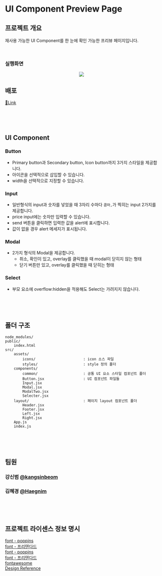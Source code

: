 # UI Component Preview Page

## 프로젝트 개요

재사용 가능한 UI Component를 한 눈에 확인 가능한 프리뷰 페이지입니다.

<br />

### 실행화면

<p align="center">
<img src="https://github.com/Haegnim/hh99-test2/assets/84562770/5590aaf2-67df-47a6-b324-3b977e837351">
</p>

## 배포

[📎Link](https://hh99-chap3.vercel.app/)

<br />
<br />
<br />

## UI Component

### Button

- Primary button과 Secondary button, Icon button까지 3가지 스타일을 제공합니다.
- 아이콘을 선택적으로 삽입할 수 있습니다.
- width을 선택적으로 지정할 수 있습니다.

### Input

- 일반형식의 input과 숫자를 넣었을 때 3자리 수마다 `콤마,`가 찍히는 input 2가지를 제공합니다.
- price input에는 숫자만 입력할 수 있습니다.
- send 버튼을 클릭하면 입력한 값을 alert에 표시합니다.
- 값이 없을 경우 alert 메세지가 표시됩니다.

### Modal

- 2가지 형식의 Modal을 제공합니다.
  - 취소, 확인이 있고, overlay를 클릭했을 때 modal이 닫히지 않는 형태
  - 닫기 버튼만 있고, overlay를 클릭했을 때 닫히는 형태

### Select

- 부모 요소에 overflow:hidden을 적용해도 Select는 가려지지 않습니다.

<br />
<br />
<br />

## 폴더 구조

```
node_modules/
public/
    index.html
src/
    assets/
        icons/                      : icon 소스 파일
        styles/                     : style 정의 폴더
    components/
        common/                     : 공통 UI 요소 스타일 컴포넌트 폴더
        Button.jsx                  : UI 컴포넌트 파일들
        Input.jsx
        Modal.jsx
        ModalTwo.jsx
        Selecter.jsx
    layout/                         : 페이지 layout 컴포넌트 폴더
        Header.jsx
        Footer.jsx
        Left.jsx
        Right.jsx
    App.js
    index.js
```

<br />
<br />
<br />

## 팀원

### 강신범 [@kangsinbeom](https://github.com/kangsinbeom)

### 김혜경 [@Haegnim](https://github.com/Haegnim)

<br />
<br />
<br />

## 프로젝트 라이센스 정보 명시

[font - poppins](https://fonts.google.com/specimen/Poppins) <br />
[font - 프리텐다드](https://noonnu.cc/font_page/694) <br />
[font - poppins](https://fonts.google.com/specimen/Poppins) <br />
[font - 프리텐다드](https://noonnu.cc/font_page/694) <br />
[fontawesome](https://fontawesome.com/) <br />
[Design Reference](https://www.behance.net/gallery/136821989/MEDICO-Doctor-Patient-Management-System-UIUX-Design)
